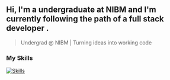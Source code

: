 ## Hi, I'm a undergraduate at NIBM and I'm currently following the path of a full stack developer .
> Undergrad @ NIBM | Turning ideas into working code

### My Skills
[![Skills](https://skills.syvixor.com/api/icons?i=csharp,c,java,sql)](https://github.com/syvixor/skills-icons)

